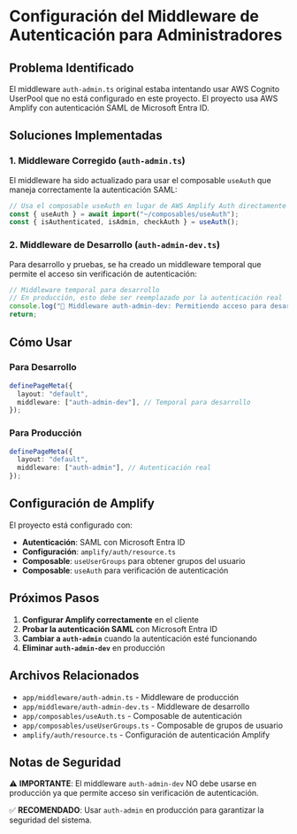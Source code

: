# Configuración del Middleware de Autenticación para Administradores

## Problema Identificado

El middleware `auth-admin.ts` original estaba intentando usar AWS Cognito UserPool que no está configurado en este proyecto. El proyecto usa AWS Amplify con autenticación SAML de Microsoft Entra ID.

## Soluciones Implementadas

### 1. Middleware Corregido (`auth-admin.ts`)

El middleware ha sido actualizado para usar el composable `useAuth` que maneja correctamente la autenticación SAML:

```typescript
// Usa el composable useAuth en lugar de AWS Amplify Auth directamente
const { useAuth } = await import("~/composables/useAuth");
const { isAuthenticated, isAdmin, checkAuth } = useAuth();
```

### 2. Middleware de Desarrollo (`auth-admin-dev.ts`)

Para desarrollo y pruebas, se ha creado un middleware temporal que permite el acceso sin verificación de autenticación:

```typescript
// Middleware temporal para desarrollo
// En producción, esto debe ser reemplazado por la autenticación real
console.log("🔧 Middleware auth-admin-dev: Permitiendo acceso para desarrollo");
return;
```

## Cómo Usar

### Para Desarrollo

```typescript
definePageMeta({
  layout: "default",
  middleware: ["auth-admin-dev"], // Temporal para desarrollo
});
```

### Para Producción

```typescript
definePageMeta({
  layout: "default",
  middleware: ["auth-admin"], // Autenticación real
});
```

## Configuración de Amplify

El proyecto está configurado con:

- **Autenticación**: SAML con Microsoft Entra ID
- **Configuración**: `amplify/auth/resource.ts`
- **Composable**: `useUserGroups` para obtener grupos del usuario
- **Composable**: `useAuth` para verificación de autenticación

## Próximos Pasos

1. **Configurar Amplify correctamente** en el cliente
2. **Probar la autenticación SAML** con Microsoft Entra ID
3. **Cambiar a `auth-admin`** cuando la autenticación esté funcionando
4. **Eliminar `auth-admin-dev`** en producción

## Archivos Relacionados

- `app/middleware/auth-admin.ts` - Middleware de producción
- `app/middleware/auth-admin-dev.ts` - Middleware de desarrollo
- `app/composables/useAuth.ts` - Composable de autenticación
- `app/composables/useUserGroups.ts` - Composable de grupos de usuario
- `amplify/auth/resource.ts` - Configuración de autenticación Amplify

## Notas de Seguridad

⚠️ **IMPORTANTE**: El middleware `auth-admin-dev` NO debe usarse en producción ya que permite acceso sin verificación de autenticación.

✅ **RECOMENDADO**: Usar `auth-admin` en producción para garantizar la seguridad del sistema.
